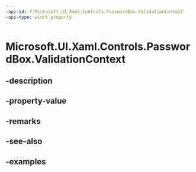 ```yaml
---
-api-id: P:Microsoft.UI.Xaml.Controls.PasswordBox.ValidationContext
-api-type: winrt property
---
```


# Microsoft.UI.Xaml.Controls.PasswordBox.ValidationContext

<!--
public Microsoft.UI.Xaml.Controls.InputValidationContext ValidationContext { get; set; }
-->


## -description

## -property-value

## -remarks

## -see-also

## -examples


